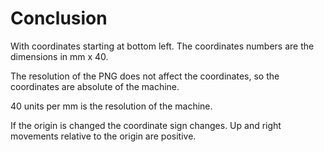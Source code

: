 # Conclusion
With coordinates starting at bottom left. The coordinates numbers are the dimensions in mm x 40.

The resolution of the PNG does not affect the coordinates, so the coordinates are absolute of the machine.

40 units per mm is the resolution of the machine.

If the origin is changed the coordinate sign changes. Up and right movements relative to the origin are positive.